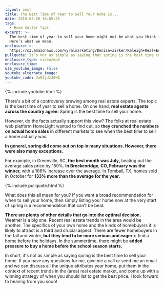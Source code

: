 ```yaml
---
layout: post
title: The Best Time of Year to Sell Your Home Is...
date: 2018-03-20 16:05:25
tags:
  - Home Seller Tips
excerpt: >-
  The best time of year to sell your home might not be what you think it is.
  Here’s what we mean.
enclosure: >-
  https://s3.amazonaws.com/vyralmarketing/Denise+Zirker/Raleigh+Real+Estate-+The+Best+Time+of+Year+to+Sell+Your+Home+Is.mp4
pullquote: It’s not as simple as saying that spring is the best time to sell your home.
enclosure_type: video/mp4
enclosure_time:
use_youtube_image: false
youtube_alternate_image:
youtube_code: Ja01jUzJ0KA
---
```


{% include youtube.html %}

There's a bit of a controversy brewing among real estate experts. The topic is the best time of year to sell a home. On one hand, **real estate agents across the country agree:** Spring is the best time to sell your home. &nbsp;

However, do the facts actually support this view? The folks at real estate web platform HomeLight wanted to find out, so **they crunched the numbers on actual home sales** in different markets to see when the best time to sell a home actually was.&nbsp;

**In general, spring did come out on top in many situations. However, there were also many exceptions.**&nbsp;

For example, in Greenville, SC, **the best month was July,** beating out the average sales price by 150%. **In Breckenridge, CO, February was the winner,** with a 106% increase over the average. In Tomball, TX, homes sold in October for **133% more than the average for the year.&nbsp;**

{% include pullquote.html %}

What does this all mean for you? If you want a broad recommendation for when to sell your home, then simply listing your home now at the very start of spring is a recommendation that can't be beat.&nbsp;

**There are plenty of other details that go into the optimal decision.** Weather is a big one. Recent real estate trends in the area would be another. The specifics of your own home and the kinds of homebuyers it is likely to attract is a third and crucial aspect. There are fewer homebuyers in the fall and winter, **but they tend to be more serious and eager**to find a home before the holidays. In the summertime, there might be **added pressure to buy a home before the school season starts.**&nbsp;

In short, it's not as simple as saying spring is the best time to sell your home. If you have any questions for me, give me a call or send me an email and we can discuss all the unique attributes your home, put them in the context of recent trends in the (area) real estate market, and come up with a winning strategy of when you should list to get the best price. I look forward to hearing from you soon!